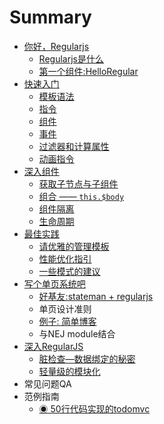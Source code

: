 # Summary

- [你好，Regularjs](intro/README.md)
    - [Regularjs是什么](intro/what.md)
    - [第一个组件:HelloRegular](intro/hello-regularjs.md)
- [快速入门](basic/README.md)
    - [模板语法](basic/template.md)
    - [指令](basic/directive.md)
    - [组件](basic/component.md)
    - [事件](basic/event.md)
    - [过滤器和计算属性](basic/filter.md)
    - [动画指令](basic/animation.md)
- [深入组件](component/README.md)
    - [获取子节点与子组件](component/ref.md)
    - [组合 —— `this.$body`](component/composite.md)
    - [组件隔离](component/isolate.md)
    - [生命周期](component/lifecycle.md)
- [最佳实践](practicle/README.md)
    - [请优雅的管理模板](practicle/template.md)
    - [性能优化指引](practicle/perf.md)
    - [一些模式的建议](practicle/pattern.md)
- [写个单页系统吧](spa/README.md)
    - [好基友:stateman + regularjs](spa/gay.md)
    - 单页设计准则
    - [例子: 简单博客](spa/example.md)
    - 与NEJ module结合
- [深入RegularJS](advanced/README.md)
    - [脏检查—数据绑定的秘密](advanced/dirty.md)
    - [轻量级的模块化](advanced/modular.md)
- 常见问题QA
- 范例指南
    - [◉ 50行代码实现的todomvc](demo/todomvc.md)


